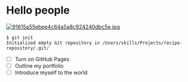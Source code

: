 # Hello people
[![91615a55ebee4c64a5a8c924240dbc5e.jpg](https://i.postimg.cc/4xZ6jZFK/91615a55ebee4c64a5a8c924240dbc5e.jpg)](https://postimg.cc/cr9tnqWZ)
```
$ git init
Initialized empty Git repository in /Users/skills/Projects/recipe-repository/.git/
```
- [ ] Turn on GitHub Pages
- [ ] Outline my portfolio
- [ ] Introduce myself to the world
